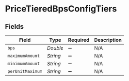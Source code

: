 # PriceTieredBpsConfigTiers


## Fields

| Field              | Type               | Required           | Description        |
| ------------------ | ------------------ | ------------------ | ------------------ |
| `bps`              | *Double*           | :heavy_minus_sign: | N/A                |
| `maximumAmount`    | *String*           | :heavy_minus_sign: | N/A                |
| `minimumAmount`    | *String*           | :heavy_minus_sign: | N/A                |
| `perUnitMaximum`   | *String*           | :heavy_minus_sign: | N/A                |